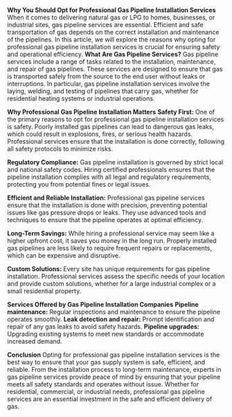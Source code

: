 **Why You Should Opt for Professional Gas Pipeline Installation Services**
When it comes to delivering natural gas or LPG to homes, businesses, or industrial sites, gas pipeline services are essential. Efficient and safe transportation of gas depends on the correct installation and maintenance of the pipelines. In this article, we will explore the reasons why opting for professional gas pipeline installation services is crucial for ensuring safety and operational efficiency.
**What Are Gas Pipeline Services?**
Gas pipeline services include a range of tasks related to the installation, maintenance, and repair of gas pipelines. These services are designed to ensure that gas is transported safely from the source to the end user without leaks or interruptions. In particular, gas pipeline installation services involve the laying, welding, and testing of pipelines that carry gas, whether for residential heating systems or industrial operations.

**Why Professional Gas Pipeline Installation Matters**
**Safety First:** One of the primary reasons to opt for professional gas pipeline installation services is safety. Poorly installed gas pipelines can lead to dangerous gas leaks, which could result in explosions, fires, or serious health hazards. Professional services ensure that the installation is done correctly, following all safety protocols to minimize risks.

**Regulatory Compliance:** Gas pipeline installation is governed by strict local and national safety codes. Hiring certified professionals ensures that the pipeline installation complies with all legal and regulatory requirements, protecting you from potential fines or legal issues.

**Efficient and Reliable Installation:** Professional gas pipeline services ensure that the installation is done with precision, preventing potential issues like gas pressure drops or leaks. They use advanced tools and techniques to ensure that the pipeline operates at optimal efficiency.

**Long-Term Savings:** While hiring a professional service may seem like a higher upfront cost, it saves you money in the long run. Properly installed gas pipelines are less likely to require frequent repairs or replacements, which can be expensive and disruptive.

**Custom Solutions:** Every site has unique requirements for gas pipeline installation. Professional services assess the specific needs of your location and provide custom solutions, whether for a large industrial complex or a small residential property.

**Services Offered by Gas Pipeline Installation Companies**
**Pipeline maintenance:** Regular inspections and maintenance to ensure the pipeline operates smoothly.
**Leak detection and repair:** Prompt identification and repair of any gas leaks to avoid safety hazards.
**Pipeline upgrades:** Upgrading existing systems to meet new standards or accommodate increased demand.

**Conclusion**
Opting for professional gas pipeline installation services is the best way to ensure that your gas supply system is safe, efficient, and reliable. From the installation process to long-term maintenance, experts in gas pipeline services provide peace of mind by ensuring that your pipeline meets all safety standards and operates without issue. Whether for residential, commercial, or industrial needs, professional gas pipeline services are an essential investment in the safe and efficient delivery of gas.







